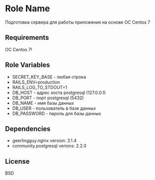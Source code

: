 Role Name
=========

Подготовка сервера для работы приложения на основе ОС Centos 7

Requirements
------------

ОС Centos 7!



Role Variables
--------------

- SECRET_KEY_BASE - любая строка
- RAILS_ENV=production
- RAILS_LOG_TO_STDOUT=1
- DB_HOST - адрес хоста postgresql (127.0.0.1)
- DB_PORT - порт postgresql (5432)
- DB_NAME - имя базы данных
- DB_USER - пользователь в базе данных
- DB_PASSWORD - пароль для базы данных

Dependencies
------------

- geerlingguy.nginx
  version: 3.1.4
- community.postgresql
  verions: 2.2.0



License
-------

BSD

